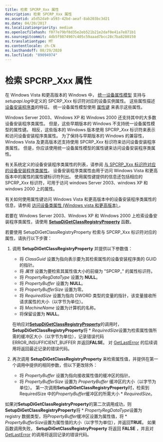 ```yaml
---
title: 检索 SPCRP_Xxx 属性
description: 检索 SPCRP_Xxx 属性
ms.assetid: a5d52da9-a593-42bd-aeaf-8ab203bc3d21
ms.date: 04/20/2017
ms.localizationpriority: medium
ms.openlocfilehash: f077e79bf8d35e2eb521b21e2daf0e41a7e871b1
ms.sourcegitcommit: 4db5f9874907c405c59aaad7bcc28c7ba8280150
ms.translationtype: MT
ms.contentlocale: zh-CN
ms.lasthandoff: 08/29/2020
ms.locfileid: "89094974"
---
```

# <a name="retrieving-spcrp_xxx-properties"></a>检索 SPCRP_Xxx 属性


在 Windows Vista 和更高版本的 Windows 中， [统一设备属性模型](unified-device-property-model--windows-vista-and-later-.md) 支持与 *setupapi.log*中定义的 SPCRP_Xxx 标识符对应的设备实例属性。 这些属性描述 [设备安装程序类](./overview-of-device-setup-classes.md)的特征。 统一设备属性模型使用 [属性键](property-keys.md) 来表示这些属性。

Windows Server 2003、Windows XP 和 Windows 2000 还支持其中的大多数设备安装程序类属性。 但是，这些早期版本的 Windows 不支持统一设备属性模型的属性键。 相反，这些版本的 Windows 版本使用 SPCRP_*Xxx* 标识符来表示和访问设备安装程序类属性。 为了保持与早期版本的 Windows 的兼容性，Windows Vista 及更高版本还支持使用 SPCRP_*Xxx* 标识符来访问设备安装程序类属性。 但是，你应该使用统一设备属性模型的属性键来访问设备安装程序类属性。

有关系统定义的设备安装程序类属性的列表，请参阅 [与 SPCRP_Xxx 标识符对应的设备安装程序类属性](/previous-versions/ff542245(v=vs.85))。 设备安装程序类属性由用于访问 Windows Vista 和更高版本中的属性的属性键标识符列出。 使用属性键提供的信息还包括相应的 SPCRP_*Xxx* 标识符，可用于访问 windows Server 2003、windows XP 和 windows 2000 上的属性。

有关如何使用属性键访问 Windows Vista 和更高版本中的设备安装程序类属性的信息，请参阅 [访问设备类属性 (Windows vista 和更高版本) ](accessing-device-class-properties--windows-vista-and-later-.md)。

若要在 Windows Server 2003、Windows XP 和 Windows 2000 上检索设备安装程序类属性，请使用 [**SetupDiGetClassRegistryProperty**](/windows/desktop/api/setupapi/nf-setupapi-setupdigetclassregistrypropertya) 函数。

若要使用 SetupDiGetClassRegistryProperty 检索与 SPCRP_Xxx 标识符对应的属性，请执行以下步骤：

1.  调用 **SetupDiGetClassRegistryProperty** 并提供以下参数值：

    -   将 *ClassGuid* 设置为指向表示要为其检索属性的设备安装程序类的 GUID 的指针。
    -   将 *属性* 设置为要检索其属性值大小的前缀为 "SPCRP_" 的属性标识符。
    -   将 *PropertyRegDataType* 设置为 **NULL**。
    -   将 *PropertyBuffer* 设置为 **NULL**。
    -   将 *PropertyBufferSize* 设置为零。
    -   将 *RequiredSize* 设置为指向 DWORD 类型的变量的指针，该变量接收所请求属性的大小（以字节为单位）。
    -   将 *MachineName* 设置为计算机的名称。
    -   将保留设置为 **NULL**。

    在响应对[**SetupDiGetClassRegistryProperty**](/windows/desktop/api/setupapi/nf-setupapi-setupdigetclassregistrypropertya)的调用时， **SetupDiGetClassRegistryProperty**将 \* *RequiredSize*设置为检索属性值所需的缓冲区大小（以字节为单位），记录错误代码 ERROR_INSUFFICIENT_BUFFER 并返回**FALSE**。 对 [GetLastError](https://go.microsoft.com/fwlink/p/?linkid=169416) 的后续调用将返回最近记录的错误代码。

2.  再次调用 **SetupDiGetClassRegistryProperty** 来检索属性值，并提供在第一个调用中提供的相同参数，但以下更改除外：
    -   将 *PropertyBuffer* 设置为指向接收属性值的缓冲区的指针。
    -   将 *PropertyBufferSize* 设置为 *PropertyBuffer* 缓冲区的大小（以字节为单位）。 第一次调用**SetupDiGetClassRegistryProperty**时，检索到 RequiredSize 中的*PropertyBuffer*缓冲区的所需大小 \* *RequiredSize*。

如果对**SetupDiGetClassRegistryProperty**的第二次调用成功，则**SetupDiGetClassRegistryProperty**将 \* *PropertyRegDataType*设置为 registry 数据类型，将*PropertyBuffer*缓冲区设置为属性值，将 \* *PropertyBufferSize*设置为属性值的大小（以字节为单位），并返回**TRUE**。 如果函数调用失败， **SetupDiGetClassRegistryProperty** 将返回 **FALSE** ，并且对 [GetLastError](https://go.microsoft.com/fwlink/p/?linkid=169416) 的调用将返回记录的错误代码。

 

